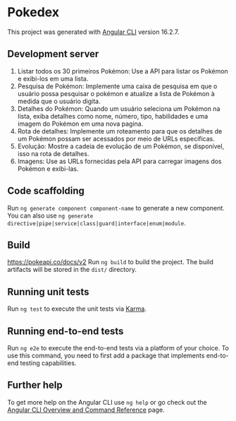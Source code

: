 # Pokedex

This project was generated with [Angular CLI](https://github.com/angular/angular-cli) version 16.2.7.

## Development server

1. Listar todos os 30 primeiros Pokémon: Use a API para listar os Pokémon e exibi-los em uma lista.
2. Pesquisa de Pokémon: Implemente uma caixa de pesquisa em que o usuário possa pesquisar o pokémon e atualize a lista de Pokémon à medida que o usuário digita.
3. Detalhes do Pokémon: Quando um usuário seleciona um Pokémon na lista, exiba detalhes como nome, número, tipo, habilidades e uma imagem do Pokémon em uma nova pagina.
4. Rota de detalhes: Implemente um roteamento para que os detalhes de um Pokémon possam ser acessados por meio de URLs específicas.
5. Evolução: Mostre a cadeia de evolução de um Pokémon, se disponível, isso na rota de detalhes.
6. Imagens: Use as URLs fornecidas pela API para carregar imagens dos Pokémon e exibi-las.

## Code scaffolding

Run `ng generate component component-name` to generate a new component. You can also use `ng generate directive|pipe|service|class|guard|interface|enum|module`.

## Build
https://pokeapi.co/docs/v2
Run `ng build` to build the project. The build artifacts will be stored in the `dist/` directory.

## Running unit tests

Run `ng test` to execute the unit tests via [Karma](https://karma-runner.github.io).

## Running end-to-end tests

Run `ng e2e` to execute the end-to-end tests via a platform of your choice. To use this command, you need to first add a package that implements end-to-end testing capabilities.

## Further help

To get more help on the Angular CLI use `ng help` or go check out the [Angular CLI Overview and Command Reference](https://angular.io/cli) page.
